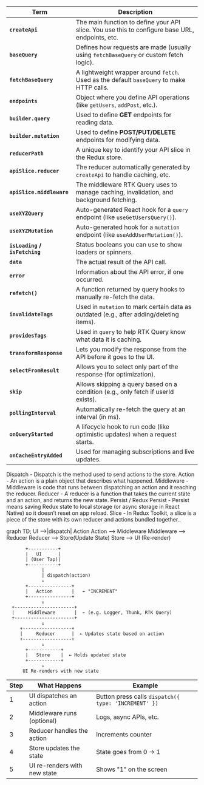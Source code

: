 | Term                           | Description                                                                                     |
| ------------------------------ | ----------------------------------------------------------------------------------------------- |
| **`createApi`**                | The main function to define your API slice. You use this to configure base URL, endpoints, etc. |
| **`baseQuery`**                | Defines how requests are made (usually using `fetchBaseQuery` or custom fetch logic).           |
| **`fetchBaseQuery`**           | A lightweight wrapper around `fetch`. Used as the default `baseQuery` to make HTTP calls.       |
| **`endpoints`**                | Object where you define API operations (like `getUsers`, `addPost`, etc.).                      |
| **`builder.query`**            | Used to define **GET** endpoints for reading data.                                              |
| **`builder.mutation`**         | Used to define **POST/PUT/DELETE** endpoints for modifying data.                                |
| **`reducerPath`**              | A unique key to identify your API slice in the Redux store.                                     |
| **`apiSlice.reducer`**         | The reducer automatically generated by `createApi` to handle caching, etc.                      |
| **`apiSlice.middleware`**      | The middleware RTK Query uses to manage caching, invalidation, and background fetching.         |
| **`useXYZQuery`**              | Auto-generated React hook for a `query` endpoint (like `useGetUsersQuery()`).                   |
| **`useXYZMutation`**           | Auto-generated hook for a `mutation` endpoint (like `useAddUserMutation()`).                    |
| **`isLoading` / `isFetching`** | Status booleans you can use to show loaders or spinners.                                        |
| **`data`**                     | The actual result of the API call.                                                              |
| **`error`**                    | Information about the API error, if one occurred.                                               |
| **`refetch()`**                | A function returned by query hooks to manually re-fetch the data.                               |
| **`invalidateTags`**           | Used in `mutation` to mark certain data as outdated (e.g., after adding/deleting items).        |
| **`providesTags`**             | Used in `query` to help RTK Query know what data it is caching.                                 |
| **`transformResponse`**        | Lets you modify the response from the API before it goes to the UI.                             |
| **`selectFromResult`**         | Allows you to select only part of the response (for optimization).                              |
| **`skip`**                     | Allows skipping a query based on a condition (e.g., only fetch if userId exists).               |
| **`pollingInterval`**          | Automatically re-fetch the query at an interval (in ms).                                        |
| **`onQueryStarted`**           | A lifecycle hook to run code (like optimistic updates) when a request starts.                   |
| **`onCacheEntryAdded`**        | Used for managing subscriptions and live updates.                                               |


















































Dispatch - Dispatch is the method used to send actions to the store.
Action - An action is a plain object that describes what happened.
Middleware - Middleware is code that runs between dispatching an action and it reaching the reducer.
Reducer - A reducer is a function that takes the current state and an action, and returns the new state.
Persist / Redux Persist - Persist means saving Redux state to local storage (or async storage in React Native) so it doesn’t reset on app reload.
Slice - In Redux Toolkit, a slice is a piece of the store with its own reducer and actions bundled together..


graph TD;
    UI -->|dispatch| Action
    Action --> Middleware
    Middleware --> Reducer
    Reducer --> Store(Update State)
    Store --> UI (Re-render)





           +-----------+
           |   UI      |
           | (User Tap)|
           +-----------+
                 |
                 | dispatch(action)
                 ↓
           +----------------+
           |   Action       |   ← "INCREMENT"
           +----------------+
                 ↓
      +----------------------+
      |     Middleware       |  ← (e.g. Logger, Thunk, RTK Query)
      +----------------------+
                 ↓
         +------------------+
         |     Reducer      |  ← Updates state based on action
         +------------------+
                 ↓
           +------------+
           |   Store    |  ← Holds updated state
           +------------+
                 ↓
          UI Re-renders with new state



| Step | What Happens                 | Example                                              |
| ---- | ---------------------------- | ---------------------------------------------------- |
| 1    | UI dispatches an action      | Button press calls `dispatch({ type: 'INCREMENT' })` |
| 2    | Middleware runs (optional)   | Logs, async APIs, etc.                               |
| 3    | Reducer handles the action   | Increments counter                                   |
| 4    | Store updates the state      | State goes from 0 → 1                                |
| 5    | UI re-renders with new state | Shows "1" on the screen                              |





